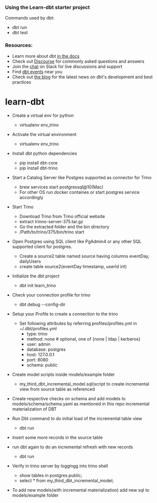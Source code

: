 ### Using the Learn-dbt starter project

Commands used by dbt:
- dbt run
- dbt test


### Resources:
- Learn more about dbt [in the docs](https://docs.getdbt.com/docs/introduction)
- Check out [Discourse](https://discourse.getdbt.com/) for commonly asked questions and answers
- Join the [chat](https://community.getdbt.com/) on Slack for live discussions and support
- Find [dbt events](https://events.getdbt.com) near you
- Check out [the blog](https://blog.getdbt.com/) for the latest news on dbt's development and best practices

# learn-dbt
-  Create a virtual env for python
    -   virtualenv env_trino
- Activate the virtual environment
    - virtualenv env_trino
-  Install dbt python dependencies
    -   pip install dbt-core
    -   pip install dbt-trino
-  Start a Catalog Server like Postgres supported as connector for Trino
    - brew services start postgressql@10(Mac)
    - For other OS run docker containes or start postgres service accordingly
-  Start Trino
    - Download Trino from Trino official website
    - extract trinno-server-375.tar.gz
    - Go the extracted folder and the bin directory
    - /Path/to/trino/375/bin/trino start
- Open Postgres using SQL client like PgAdmin4 or any other SQL supported client for postgres.
    - Create a source2 table named source having columns eventDay, dailyUsers
    - create table source2(eventDay timestamp, userId int)
- Initialize the dbt project
    - dbt init learn_trino
- Check your connection profile for trino
    -  dbt debug --config-dir
-  Setup your Profile to create a connection to the trino
    - Set following attributes by referring profiles/profiles.yml in ~/.dbt/profiles.yml
        - type: trino
        - method: none  # optional, one of {none | ldap | kerberos}
        - user: admin
        - database: postgres
        - host: 127.0.0.1
        - port: 8080
        - schema: public
- Create model scripts inside models/example folder
    - my_third_dbt_incremental_model.sql(script to create incremental view from source table as referenced
- Create respective checks on schema and add models to models/schema/schema.yaml as mentioned in this repo
incremental materialization of DBT
- Run Dbt command to do initial load of the incremental table view
    - dbt run
- Insert some more records in the source table
- run dbt again to do an incremental refresh with new records
   - dbt run

- Verify in trino server by loggingg into trino shell
    - show tables in postgres.public;
    - select * from my_third_dbt_incremental_model;

- To add new models(with incremental materialization) add new sql to models/example folder
